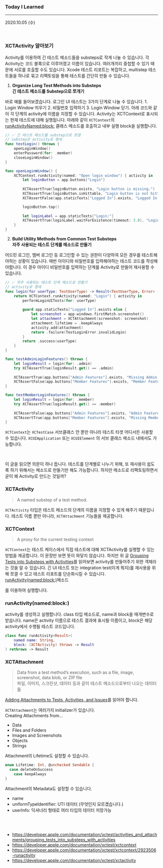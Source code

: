 ### Today I Learned

----

2020.10.05 (수)

<br />

### XCTActivity 알아보기

Activity를 이용하여 긴 테스트 메소드들을 substeps로 작게 나눌 수 있습니다. 각 Activity는 코드 블록으로 이루어졌고 이름이 있습니다.  여러개끼리 중첩할 수 있기 때문에 서로를 호출할 수도 있습니다. Xcode 테스트 리포트는 복잡하고, multistep 테스트들을 하나로 묶고 리팩토링을 통해 테스트를 간단히 만들 수 있습니다. 

1. **Organize Long Test Methods into Substeps<br />긴 테스트 메소드를 Substep으로 쪼개기**

바로 예를 들어보겠습니다. 로그인 UI 테스트는 3가지 단계로 나눌 수 있습니다. 1. Login Window 띄우기 2. 비밀번호 입력하기 3. Login Window 닫기. 아래 코드와 같이 각 단계의 activity에 이름을 지정할 수 있습니다.  Activity는 XCTContext로 표시되는 현재 테스트에 대해 실행됩니다. 아래와 같이 `XCTContext`의  [runActivityNamed:block:](https://developer.apple.com/documentation/xctest/xctcontext/2887132-runactivitynamed) 클래스 메소드를 호출하고 내부 실행 block을 실행합니다. 

```swift
// ✅ 긴 테스트 메소드를 substep으로 쪼갬 
// substep은 activity로 명세 
func testLogin() throws {
    openLoginWindow()
    enterPassword(for: .member)
    closeLoginWindow()
}

func openLoginWindow() {
    XCTContext.runActivity(named: "Open login window") { activity in
        let loginButton = app.buttons["Login"]
        
        XCTAssertTrue(loginButton.exists, "Login button is missing.")
        XCTAssertTrue(loginButton.isHittable, "Login button is not hittable.")
        XCTAssertFalse(app.staticTexts["Logged In"].exists, "Logged In label is visible and should not be.")

        loginButton.tap()
        
        let loginLabel = app.staticTexts["Login:"]
        XCTAssertTrue(loginLabel.waitForExistence(timeout: 3.0), "Login label is missing.")
    }
}

```

2. **Build Utility Methods from Common Test Substeps<br />자주 사용되는 테스트 단계를 메소드로 만들기** 

어드민 로그인, 멤버 로그인 등 로그인할 수 있는 권한이 다양하여 모든 경우를 테스트해야하는 상황이 있습니다. 매번 아이디와 비밀번호를 입력해야하는 테스트 코드를 작성해야합니다. 이 경우 아이디 비밀번호를 입력하는 단계를 Activity로 만들어 재사용할 수 있습니다. 

```swift
// ✅ 자주 사용되는 테스트 단계 메소드로 만들기
// activity로 명세 
func login(for userType: TestUserType) -> Result<TestUserType, Error> {
    return XCTContext.runActivity(named: "Login") { activity in
        performLoginUITests(for: userType)
        
        guard app.staticTexts["Logged In"].exists else {
            let screenshot = app.windows.firstMatch.screenshot()
            let attachment = XCTAttachment(screenshot: screenshot)
            attachment.lifetime = .keepAlways
            activity.add(attachment)
            return .failure(TestLoginError.invalidLogin)
        }
        return .success(userType)
    }
}

func testAdminLoginFeatures() throws {
    let loginResult = login(for: .admin)
    try XCTAssertTrue(loginResult.get() == .admin)
    
    XCTAssertTrue(app.buttons["Admin Features"].exists, "Missing Admin Features button.")
    XCTAssertFalse(app.buttons["Member Features"].exists, "Member Features button is visible and should not be.")
}

func testMemberLoginFeatures() throws {
    let loginResult = login(for: .member)
    try XCTAssertTrue(loginResult.get() == .member)
    
    XCTAssertFalse(app.buttons["Admin Features"].exists, "Admin Features button is visible and should not be.")
    XCTAssertTrue(app.buttons["Member Features"].exists, "Missing Member Features button.")
}

```

`XCTContext`는 `XCTestCase` 서브클래스 안 뿐만 아니라 테스트 타겟 어디서든 사용할 수 있습니다. `XCUIApplication` 또는 `XCUIElement` 의 서브 클래스 메소드 내에서도 가능합니다. 

<br />

이 글을 읽으면 의문이 하나 듭니다. 테스트를 단계별로 나누기 위해, 또 재사용이 쉽도록 하기 위해서는 메소드로 만들기만 해도 가능합니다. 하지만 메소드로 리팩토링하면서 굳이 왜 Activity로 만드는 것일까?

### XCTActivity

> A named substep of a test method.

`XCTActivity` 타입은 테스트 메소드의 단계의 이름을 지정할 수 있게 해주기 때문입니다. 테스트 이름 뿐만 아니라, `XCTAttachment` 기능들을 제공합니다. 

### XCTContext

> A proxy for the current testing context

`XCTContext`는 테스트 케이스에서 직접 테스트에 대해 XCTActivity를 실행할 수 있는 방법을 제공합니다. 이 문장만 보면 뜻이 와닿지 않습니다. 하지만 위 글 [Grouping Tests into Substeps with Activities](https://developer.apple.com/documentation/xctest/activities_and_attachments/grouping_tests_into_substeps_with_activities)를 읽어보면 activity를 만들어주기 위한 객체라는 것을 알 수 있습니다. 긴 UI 테스트 또는 integration test(이게 뭐지)를 재사용을 위해 쪼갤 수 있고 테스트 리포트를 단순화시킬 수 있습니다. [runActivity(named:block:)](https://developer.apple.com/documentation/xctest/xctcontext/2923506-runactivity)메소드

를 이용하여 실행합니다. 

### runActivity(named:block:)

activity를 생성하고 실행합니다. class 타입 메소드로, name과 block을 매개변수로 받습니다. name은 activity 이름으로 테스트 결과에 표시될 이름이고, block은 해당 activity에서 수행될 테스트 코드입니다. 

```swift
class func runActivity<Result>(
    named name: String,
    block: (XCTActivity) throws -> Result
) rethrows -> Result
```

### XCTAttachment

> Data from a test method’s execution, such as a file, image, screenshot, data blob, or ZIP file<br />파일, 이미지, 스크린샷, 데이터 등과 같이 테스트 메소드으로부터 나오는 데이터들

[Adding Attachments to Tests, Activities, and Issues](https://developer.apple.com/documentation/xctest/activities_and_attachments/adding_attachments_to_tests_activities_and_issues)를 읽어야 합니다.

`XCTAttachment`는 여러가지 initializer가 있습니다.<br />Creating Attachments from...

- Data
- Files and Folders
-  Images and Screenshots
- Objects
- Strings

Attachment의 Lifetime도 설정할 수 있습니다. 

```swift
enum Lifetime: Int, @unchecked Sendable {
  case deleteOnSuccess 
	case keepAlways
}
```

Attachment의 Metadata도 설정할 수 있습니다. 

- name
- uniformTypeIdentifier: UTI 데이터 (무엇인지 모르곘습니다.)
- userInfo: 딕셔너리 형태로 여러 타입의 데이터 저장가능 





<br />

<br />

- https://developer.apple.com/documentation/xctest/activities_and_attachments/grouping_tests_into_substeps_with_activities
- https://developer.apple.com/documentation/xctest/xctcontext
- https://developer.apple.com/documentation/xctest/xctcontext/2923506-runactivity
- https://developer.apple.com/documentation/xctest/xctactivity